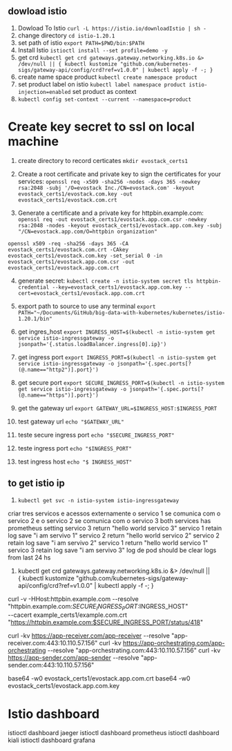 

## dowload istio 
1. Dowload To Istio
`curl -L https://istio.io/downloadIstio | sh -`
2. change directory
`cd istio-1.20.1`
3. set path of istio
`export PATH=$PWD/bin:$PATH`
4. Install Istio
`istioctl install --set profile=demo -y`
5. get crd
`kubectl get crd gateways.gateway.networking.k8s.io &> /dev/null || { kubectl kustomize "github.com/kubernetes-sigs/gateway-api/config/crd?ref=v1.0.0" | kubectl apply -f -; }`
6. create name space product
`kubectl create namespace product`
7. set product label on istio
`kubectl label namespace product istio-injection=enabled`
set product as context
8. `kubectl config set-context --current --namespace=product`

# Create  key secret to ssl on local machine
1. create directory to record certicates
`mkdir evostack_certs1`

2. Create a root certificate and private key to sign the certificates for your services:
`openssl req -x509 -sha256 -nodes -days 365 -newkey rsa:2048 -subj '/O=evostack Inc./CN=evostack.com' -keyout evostack_certs1/evostack.com.key -out evostack_certs1/evostack.com.crt`

3. Generate a certificate and a private key for httpbin.example.com:
`openssl req -out evostack_certs1/evostack.app.com.csr -newkey rsa:2048 -nodes -keyout evostack_certs1/evostack.app.com.key -subj "/CN=evostack.app.com/O=httpbin organization"`

`openssl x509 -req -sha256 -days 365 -CA evostack_certs1/evostack.com.crt -CAkey evostack_certs1/evostack.com.key -set_serial 0 -in evostack_certs1/evostack.app.com.csr -out evostack_certs1/evostack.app.com.crt`

4. generate secret:
`kubectl create -n istio-system secret tls httpbin-credential --key=evostack_certs1/evostack.app.com.key --cert=evostack_certs1/evostack.app.com.crt`


5. export path to source to use any terminal
`export PATH="~/Documents/GitHub/big-data-with-kubernetes/kubernetes/istio-1.20.1/bin"`
6. get ingres_host
`export INGRESS_HOST=$(kubectl -n istio-system get service istio-ingressgateway -o jsonpath='{.status.loadBalancer.ingress[0].ip}')`
7. get ingress port
`export INGRESS_PORT=$(kubectl -n istio-system get service istio-ingressgateway -o jsonpath='{.spec.ports[?(@.name=="http2")].port}')`
8. get secure port 
`export SECURE_INGRESS_PORT=$(kubectl -n istio-system get service istio-ingressgateway -o jsonpath='{.spec.ports[?(@.name=="https")].port}')`
9. get the gateway url
`export GATEWAY_URL=$INGRESS_HOST:$INGRESS_PORT`
10. test gateway url
`echo "$GATEWAY_URL"`
11. teste secure ingress port
`echo "$SECURE_INGRESS_PORT"`
12. teste ingress port
`echo "$INGRESS_PORT"`
13. test ingress host
`echo "$ INGRESS_HOST"`

## to get istio ip
1. `kubectl get svc -n istio-system istio-ingressgateway`

criar tres servicos
e acessos externamente
o servico 1 se comunica com o servico 2 e o servico 2 se comunica com o servico 3
both services has prometheus setting
servico 3 return "hello world servico 3"
servico 1 retain log save "i am servivo 1"
servico 2 return "hello world servico 2"
servico 2 retain log save "i am servivo 2"
servico 1 return "hello world servico 1"
servico 3 retain log save "i am servivo 3"
log de pod should be clear logs from last 24 hs



1. kubectl get crd gateways.gateway.networking.k8s.io &> /dev/null || \
  { kubectl kustomize "github.com/kubernetes-sigs/gateway-api/config/crd?ref=v1.0.0" | kubectl apply -f -; }







curl -v -HHost:httpbin.example.com --resolve "httpbin.example.com:$SECURE_INGRESS_PORT:$INGRESS_HOST" \
  --cacert example_certs1/example.com.crt "https://httpbin.example.com:$SECURE_INGRESS_PORT/status/418"



curl -kv https://app-receiver.com/app-receiver --resolve "app-receiver.com:443:10.110.57.156"
curl -kv https://app-orchestrating.com/app-orchestrating --resolve "app-orchestrating.com:443:10.110.57.156"
curl -kv https://app-sender.com/app-sender --resolve "app-sender.com:443:10.110.57.156"



base64 -w0 evostack_certs1/evostack.app.com.crt
base64 -w0 evostack_certs1/evostack.app.com.key


# Istio dashboard

istioctl dashboard jaeger
istioctl dashboard prometheus
istioctl dashboard kiali
istioctl dashboard grafana